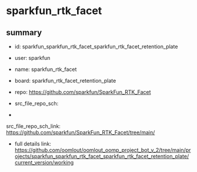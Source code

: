 # sparkfun_rtk_facet
 
## summary 
* id: sparkfun_sparkfun_rtk_facet_sparkfun_rtk_facet_retention_plate
* user: sparkfun
* name: sparkfun_rtk_facet
* board: sparkfun_rtk_facet_retention_plate
* repo: https://github.com/sparkfun/SparkFun_RTK_Facet



* src_file_repo_sch: 
*
 src_file_repo_sch_link: https://github.com/sparkfun/SparkFun_RTK_Facet/tree/main/
* full details link: https://github.com/oomlout/oomlout_oomp_project_bot_v_2/tree/main/projects/sparkfun_sparkfun_rtk_facet_sparkfun_rtk_facet_retention_plate/current_version/working  






